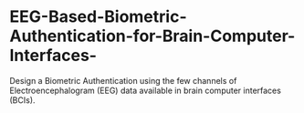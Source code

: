 # EEG-Based-Biometric-Authentication-for-Brain-Computer-Interfaces-
Design a Biometric Authentication using the few channels of Electroencephalogram (EEG) data available in brain computer interfaces (BCIs).

